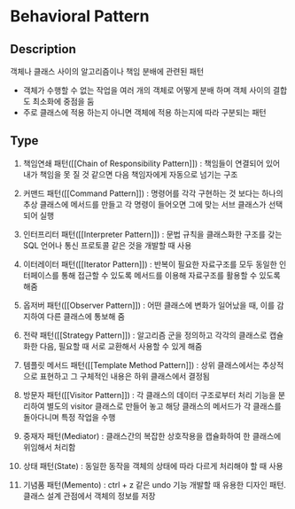 # Behavioral Pattern

## Description

객체나 클래스 사이의 알고리즘이나 책임 분배에 관련된 패턴

- 객체가 수행할 수 없는 작업을 여러 개의 객체로 어떻게 분배 하며 객체 사이의 결합도 최소화에 중점을 둠
- 주로 클래스에 적용 하는지 아니면 객체에 적용 하는지에 따라 구분되는 패턴

## Type

1. 책임연쇄 패턴([[Chain of Responsibility Pattern]]) : 책임들이 연결되어 있어 내가 책임을 못 질 것 같으면 다음 책임자에게 자동으로 넘기는 구조

2. 커맨드 패턴([[Command Pattern]]) : 명령어를 각각 구현하는 것 보다는 하나의 추상 클래스에 메서드를 만들고 각 명령이 들어오면 그에 맞는 서브 클래스가 선택되어 실행

3. 인터프리터 패턴([[Interpreter Pattern]]) : 문법 규칙을 클래스화한 구조를 갖는 SQL 언어나 통신 프로토콜 같은 것을 개발할 때 사용

4. 이터레이터 패턴([[Iterator Pattern]]) : 반복이 필요한 자료구조를 모두 동일한 인터페이스를 통해 접근할 수 있도록 메서드를 이용해 자료구조를 활용할 수 있도록 해줌

5. 옵저버 패턴([[Observer Pattern]]) : 어떤 클래스에 변화가 일어났을 때, 이를 감지하여 다른 클래스에 통보해 줌

6. 전략 패턴([[Strategy Pattern]]) : 알고리즘 군을 정의하고 각각의 클래스로 캡슐화한 다음, 필요할 때 서로 교환해서 사용할 수 있게 해줌

7. 템플릿 메서드 패턴([[Template Method Pattern]]) : 상위 클래스에서는 추상적으로 표현하고 그 구체적인 내용은 하위 클래스에서 결정됨

8. 방문자 패턴([[Visitor Pattern]]) : 각 클래스의 데이터 구조로부터 처리 기능을 분리하여 별도의 visitor 클래스로 만들어 놓고 해당 클래스의 메서드가 각 클래스를 돌아다니며 특정 작업을 수행

9. 중재자 패턴(Mediator) : 클래스간의 복잡한 상호작용을 캡슐화하여 한 클래스에 위임해서 처리함

10. 상태 패턴(State) : 동일한 동작을 객체의 상태에 따라 다르게 처리해야 할 때 사용

11. 기념품 패턴(Memento) : ctrl + z 같은 undo 기능 개발할 때 유용한 디자인 패턴. 클래스 설계 관점에서 객체의 정보를 저장
